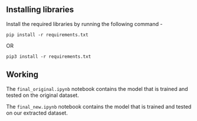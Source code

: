 ## Installing libraries

Install the required libraries by running the following command -

```
pip install -r requirements.txt
```
OR
```
pip3 install -r requirements.txt
```

## Working

The ```final_original.ipynb``` notebook contains the model that is trained and tested on the original dataset.

The ```final_new.ipynb``` notebook contains the model that is trained and tested on our extracted dataset.
